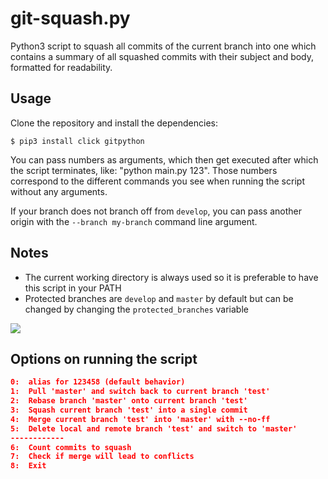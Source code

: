 # git-squash.py

Python3 script to squash all commits of the current branch into one which contains a summary of all squashed commits with their subject and body, formatted for readability.

## Usage

Clone the repository and install the dependencies:

```shell
$ pip3 install click gitpython
```

You can pass numbers as arguments, which then get executed after which the script terminates, like: "python main.py 123".
Those numbers correspond to the different commands you see when running the script without any arguments.

If your branch does not branch off from `develop`, you can pass another origin with the `--branch my-branch` command line argument.

## Notes

* The current working directory is always used so it is preferable to have this script in your PATH
* Protected branches are `develop` and `master` by default but can be changed by changing the `protected_branches` variable

![](https://github.com/Gira-X/git-squash.py/raw/master/screencast/1.gif)

## Options on running the script

```json
0:  alias for 123458 (default behavior)
1:  Pull 'master' and switch back to current branch 'test'
2:  Rebase branch 'master' onto current branch 'test'
3:  Squash current branch 'test' into a single commit
4:  Merge current branch 'test' into 'master' with --no-ff
5:  Delete local and remote branch 'test' and switch to 'master'
------------
6:  Count commits to squash
7:  Check if merge will lead to conflicts
8:  Exit
```
